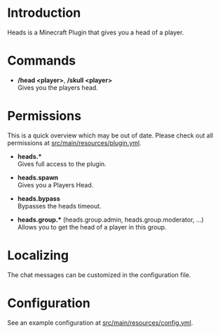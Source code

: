 # Introduction 
Heads is a Minecraft Plugin that gives you a head of a player.

# Commands
* **/head \<player\>**, **/skull \<player\>** <br>
   Gives you the players head.

# Permissions
This is a quick overview which may be out of date. Please check out all permissions at [src/main/resources/plugin.yml](src/main/resources/plugin.yml).

- <b>heads.\*</b> <br>
   Gives full access to the plugin.

- <b>heads.spawn</b> <br>
   Gives you a Players Head.

- <b>heads.bypass</b> <br>
   Bypasses the heads timeout.

- <b>heads.group.\*</b> (heads.group.admin, heads.group.moderator, ...) <br>
   Allows you to get the head of a player in this group.

# Localizing
The chat messages can be customized in the configuration file.

# Configuration
See an example configuration at [src/main/resources/config.yml](src/main/resources/config.yml).